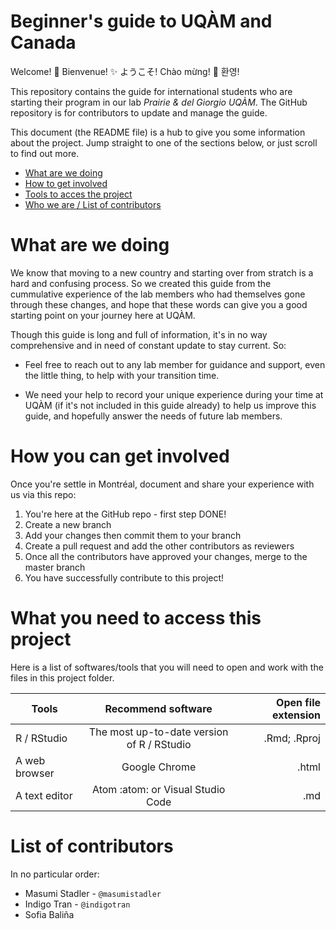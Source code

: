 # Beginner's guide to UQÀM and Canada

Welcome!  :tada:  Bienvenue!  :sparkles:  ようこそ!  Chào mừng!  :confetti_ball:  환영!

This repository contains the guide for international students who are starting their program in our lab *Prairie & del Giorgio UQÀM*. The GitHub repository is for contributors to update and manage the guide.

This document (the README file) is a hub to give you some information about the project. Jump straight to one of the sections below, or just scroll to find out more.

* [What are we doing](#what-we-are-doing)
* [How to get involved](#how-you-can-get-involved)
* [Tools to acces the project](#What-you-need-to-access-this-project)
* [Who we are / List of contributors](#list-of-contributors)

# What are we doing
We know that moving to a new country and starting over from stratch is a hard and confusing process. So we created this guide from the cummulative experience of the lab members who had themselves gone through these changes, and hope that these words can give you a good starting point on your journey here at UQÀM.

Though this guide is long and full of information, it's in no way comprehensive and in need of constant update to stay current. So:

+ Feel free to reach out to any lab member for guidance and support, even the little thing, to help with your transition time.

+ We need your help to record your unique experience during your time at UQÀM (if it's not included in this guide already) to help us improve this guide, and hopefully answer the needs of future lab members.

# How you can get involved


Once you're settle in Montréal, document and share your experience with us via this repo: 
1. You're here at the GitHub repo - first step DONE!
2. Create a new branch
3. Add your changes then commit them to your branch
4. Create a pull request and add the other contributors as reviewers
5. Once all the contributors have approved your changes, merge to the master branch
6. You have successfully contribute to this project!

# What you need to access this project
Here is a list of softwares/tools that you will need to open and work with the files in this project folder.

| Tools           | Recommend software          | Open file extension |
| --------------- |:---------------------------:| -------------------:|
| R / RStudio     |The most up-to-date version of R / RStudio| .Rmd; .Rproj        |
| A web browser   | Google Chrome               | .html               |
| A text editor   | Atom :atom: or Visual Studio Code  | .md                 |


# List of contributors 
In no particular order:

* Masumi Stadler - `@masumistadler`
* Indigo Tran - `@indigotran`
* Sofia Baliña